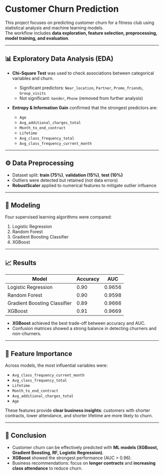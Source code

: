 # Customer Churn Prediction

This project focuses on predicting customer churn for a fitness club using statistical analysis and machine learning models.  
The workflow includes **data exploration, feature selection, preprocessing, model training, and evaluation**.

---

## 📊 Exploratory Data Analysis (EDA)

- **Chi-Square Test** was used to check associations between categorical variables and churn.
  - Significant predictors: `Near_location`, `Partner`, `Promo_friends`, `Group_visits`
  - Not significant: `Gender`, `Phone` (removed from further analysis)

- **Entropy & Information Gain** confirmed that the strongest predictors are:
  - `Age`
  - `Avg_additional_charges_total`
  - `Month_to_end_contract`
  - `Lifetime`
  - `Avg_class_frequency_total`
  - `Avg_class_frequency_current_month`

---

## ⚙️ Data Preprocessing
- Dataset split: **train (75%)**, **validation (15%)**, **test (10%)**
- Outliers were detected but retained (not data errors)
- **RobustScaler** applied to numerical features to mitigate outlier influence

---

## 🤖 Modeling
Four supervised learning algorithms were compared:
1. Logistic Regression  
2. Random Forest  
3. Gradient Boosting Classifier  
4. XGBoost  

---

## 📈 Results

| Model                     | Accuracy | AUC    |
|----------------------------|----------|--------|
| Logistic Regression        | 0.90     | 0.9656 |
| Random Forest              | 0.90     | 0.9598 |
| Gradient Boosting Classifier | 0.89   | 0.9666 |
| XGBoost                    | 0.91     | 0.9669 |

- **XGBoost** achieved the best trade-off between accuracy and AUC.  
- Confusion matrices showed a strong balance in detecting churners and non-churners.  

---

## 🔑 Feature Importance
Across models, the most influential variables were:
- `Avg_class_frequency_current_month`  
- `Avg_class_frequency_total`  
- `Lifetime`  
- `Month_to_end_contract`  
- `Avg_additional_charges_total`  
- `Age`  

These features provide **clear business insights**: customers with shorter contracts, lower attendance, and shorter lifetime are more likely to churn.

---

## 📝 Conclusion
- Customer churn can be effectively predicted with **ML models (XGBoost, Gradient Boosting, RF, Logistic Regression)**.  
- **XGBoost** showed the strongest performance (AUC > 0.96).  
- Business recommendations: focus on **longer contracts** and **increasing class attendance** to reduce churn.  
